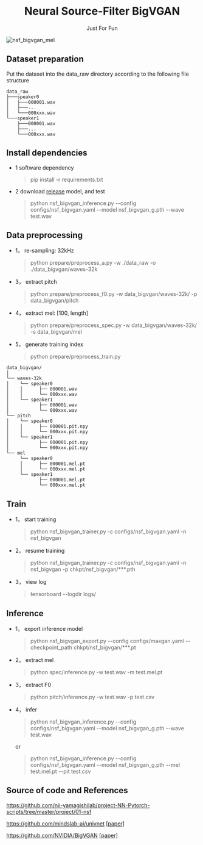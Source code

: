 <div align="center">
<h1> Neural Source-Filter BigVGAN </h1>
    Just For Fun
</div>

![nsf_bigvgan_mel](https://github.com/PlayVoice/NSF-BigVGAN/assets/16432329/eebb8dca-a8d3-4e69-b02c-632a3a1cdd6a)

## Dataset preparation

Put the dataset into the data_raw directory according to the following file structure
```shell
data_raw
├───speaker0
│   ├───000001.wav
│   ├───...
│   └───000xxx.wav
└───speaker1
    ├───000001.wav
    ├───...
    └───000xxx.wav
```

## Install dependencies

- 1 software dependency
  
  > pip install -r requirements.txt

- 2 download [release](https://github.com/PlayVoice/NSF-BigVGAN/releases/tag/debug) model, and test
  
  > python nsf_bigvgan_inference.py --config configs/nsf_bigvgan.yaml --model nsf_bigvgan_g.pth --wave test.wav

## Data preprocessing

- 1， re-sampling: 32kHz

    > python prepare/preprocess_a.py -w ./data_raw -o ./data_bigvgan/waves-32k

- 3， extract pitch

    > python prepare/preprocess_f0.py -w data_bigvgan/waves-32k/ -p data_bigvgan/pitch

- 4， extract mel: [100, length]

    > python prepare/preprocess_spec.py -w data_bigvgan/waves-32k/ -s data_bigvgan/mel

- 5， generate training index

    > python prepare/preprocess_train.py

```shell
data_bigvgan/
│
└── waves-32k
│    └── speaker0
│    │      ├── 000001.wav
│    │      └── 000xxx.wav
│    └── speaker1
│           ├── 000001.wav
│           └── 000xxx.wav
└── pitch
│    └── speaker0
│    │      ├── 000001.pit.npy
│    │      └── 000xxx.pit.npy
│    └── speaker1
│           ├── 000001.pit.npy
│           └── 000xxx.pit.npy
└── mel
     └── speaker0
     │      ├── 000001.mel.pt
     │      └── 000xxx.mel.pt
     └── speaker1
            ├── 000001.mel.pt
            └── 000xxx.mel.pt

```

## Train

- 1， start training

    > python nsf_bigvgan_trainer.py -c configs/nsf_bigvgan.yaml -n nsf_bigvgan

- 2， resume training

    > python nsf_bigvgan_trainer.py -c configs/nsf_bigvgan.yaml -n nsf_bigvgan -p chkpt/nsf_bigvgan/***.pth

- 3， view log

    > tensorboard --logdir logs/


## Inference

- 1， export inference model

    > python nsf_bigvgan_export.py --config configs/maxgan.yaml --checkpoint_path chkpt/nsf_bigvgan/***.pt

- 2， extract mel

    > python spec/inference.py -w test.wav -m test.mel.pt

- 3， extract F0

    > python pitch/inference.py -w test.wav -p test.csv

- 4， infer

    > python nsf_bigvgan_inference.py --config configs/nsf_bigvgan.yaml --model nsf_bigvgan_g.pth --wave test.wav

    or

    > python nsf_bigvgan_inference.py --config configs/nsf_bigvgan.yaml --model nsf_bigvgan_g.pth --mel test.mel.pt --pit test.csv


## Source of code and References

https://github.com/nii-yamagishilab/project-NN-Pytorch-scripts/tree/master/project/01-nsf

https://github.com/mindslab-ai/univnet [[paper]](https://arxiv.org/abs/2106.07889)

https://github.com/NVIDIA/BigVGAN [[paper]](https://arxiv.org/abs/2206.04658)

